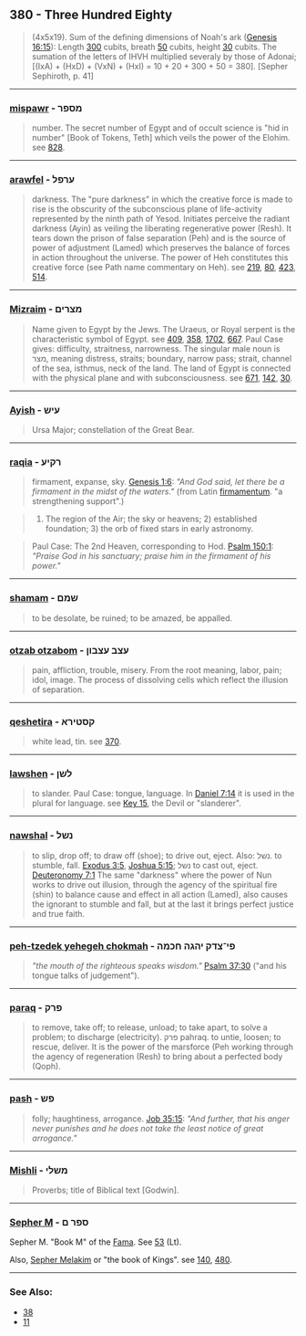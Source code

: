 ## 380 - Three Hundred Eighty
> (4x5x19). Sum of the defining dimensions of Noah's ark ([Genesis 16:15](http://biblehub.com/genesis/16-11.htm)): Length [300](300) cubits, breath [50](50) cubits, height [30](30) cubits. The sumation of the letters of IHVH multiplied severaly by those of Adonai; [(IxA) + (HxD) + (VxN) + (HxI) = 10 + 20 + 300 + 50 = 380]. [Sepher Sephiroth, p. 41]

---

### [mispawr](/keys/MSPR) - מספר
> number. The secret number of Egypt and of occult science is "hid in number" [Book of Tokens, Teth] which veils the power of the Elohim. see [828](828).

---

### [arawfel](/keys/ORPL) - ערפל
> darkness. The "pure darkness" in which the creative force is made to rise is the obscurity of the subconscious plane of life-activity represented by the ninth path of Yesod. Initiates perceive the radiant darkness (Ayin) as veiling the liberating regenerative power (Resh). It tears down the prison of false separation (Peh) and is the source of power of adjustment (Lamed) which preserves the balance of forces in action throughout the universe. The power of Heh constitutes this creative force (see Path name commentary on Heh). see [219](219), [80](80), [423](423), [514](514).

---

### [Mizraim](/keys/MTzRIM) - מצרים
> Name given to Egypt by the Jews. The Uraeus, or Royal serpent is the characteristic symbol of Egypt. see [409](409), [358](358), [1702](1702), [667](667). Paul Case gives: difficulty, straitness, narrowness. The singular male noun is מצר, meaning distress, straits; boundary, narrow pass; strait, channel of the sea, isthmus, neck of the land. The land of Egypt is connected with the physical plane and with subconsciousness. see [671](671), [142](142), [30](30).

---

### [Ayish](/keys/OISh) - עיש
> Ursa Major; constellation of the Great Bear.

---

### [raqia](/keys/RQIO) - רקיע
> firmament, expanse, sky. [Genesis 1:6](http://biblehub.com/genesis/1-6.htm): *"And God said, let there be a firmament in the midst of the waters."* (from Latin [firmamentum](119). "a strengthening support".)

> 1) The region of the Air; the sky or heavens; 2) established foundation; 3) the orb of fixed stars in early astronomy.

> Paul Case: The 2nd Heaven, corresponding to Hod. [Psalm 150:1](http://biblehub.com/psalms/150-1.htm): *"Praise God in his sanctuary; praise him in the firmament of his power."*

---

### [shamam](/keys/ShMM) - שמם
> to be desolate, be ruined; to be amazed, be appalled.

---

### [otzab otzabom](/keys/OTzB.OTzBVN) - עצב עצבון
> pain, affliction, trouble, misery. From the root meaning, labor, pain; idol, image. The process of dissolving cells which reflect the illusion of separation.

---

### [qeshetira](/keys/QSTIRA) - קסטירא
> white lead, tin. see [370](370).

---

### [lawshen](/keys/LShN) - לשן
> to slander. Paul Case: tongue, language. In [Daniel 7:14](http://biblehub.com/daniel/7-14.htm) it is used in the plural for language. see [Key 15](15), the Devil or "slanderer".

---

### [nawshal](/keys/NShL) - נשל
> to slip, drop off; to draw off (shoe); to drive out, eject. Also: נשל. to stumble, fall. [Exodus 3:5](http://biblehub.com/exodus/3-5.htm), [Joshua 5:15](http://biblehub.com/joshua/5-15.htm); נשל to cast out, eject. [Deuteronomy 7:1](http://biblehub.com/deuteronomy/7-1.htm) The same "darkness" where the power of Nun works to drive out illusion, through the agency of the spiritual fire (shin) to balance cause and effect in all action (Lamed), also causes the ignorant to stumble and fall, but at the last it brings perfect justice and true faith.

---

### [peh-tzedek yehegeh chokmah](/keys/PI-TzDQ.IHGH.ChKMH) - פי־צדק יהגה חכמה
> *"the mouth of the righteous speaks wisdom."* [Psalm 37:30](http://biblehub.com/psalms/37-30.htm) ("and his tongue talks of judgement").

---

### [paraq](/keys/PRQ) - פרק
> to remove, take off; to release, unload; to take apart, to solve a problem; to discharge (electricity). פרק pahraq. to untie, loosen; to rescue, deliver. It is the power of the marsforce (Peh working through the agency of regeneration (Resh) to bring about a perfected body (Qoph).

---

### [pash](/keys/PSh) - פש
> folly; haughtiness, arrogance. [Job 35:15](http://biblehub.com/job/35-15.htm): *"And further, that his anger never punishes and he does not take the least notice of great arrogance."*

---

### [Mishli](/keys/MShLI) - משלי
> Proverbs; title of Biblical text [Godwin].

---

### [Sepher M](/keys/SPR.M) - ספר ם
Sepher M. "Book M" of the [Fama](https://archive.org/stream/PaulFosterCase-TheTrueAndInvisibleRosicrucianOrder4thEd-1985#page/n17/mode/2up). See [53](53) (Lt).

Also, [Sepher Melakim](/keys/SPR.MLKIM) or "the book of Kings". see [140](140), [480](480).

---

### See Also:

- [38](38)
- [11](11)
